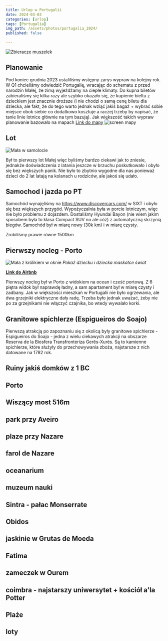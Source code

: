 ```yaml
---
title: Urlop w Portugalii
date: 2024-03-03
categories: [urlop]
tags: [Portugalia]
img_path: /assets/photos/portugalia_2024/
published: false

---
```

<!-- ![Panorama plaży](pano_plaza_porto.jpg) -->
![Zbieracze muszelek](zbieracze_muszelek.jpg)

## Planowanie
Pod koniec grudnia 2023 ustaliliśmy wstępny zarys wypraw na kolejny rok. W Q1 chcieliśmy odwiedzić Portugalię, wracając do schematu z przed narodzin Małej, że zimą wyjeżdżamy na ciepłe klimaty.
Do kupna biletów zabieraliśmy się kilka razy ale szybko okazało się, że kupienie bieltu z dzieckiem jest znacznie droższe (i nie chodzi o samą cenę biletu dla dziecka, ale fakt, że do tego warto jednak wziąć jakiś bagaż + wybrać sobie miejsce obok siebie co dodatkowo kosztuje a raczej trzeby by napisać, że tanie linie lotnice głównie na tym bazują).
Jak większość takich wypraw planowanie bazowało na mapach 
[Link do mapy](https://www.google.com/maps/d/u/0/edit?mid=1-oSRwqXFMSaKfMJmCXztPKuszsrNAu8&usp=sharing) 
![screen mapy](screen_mapa.jpg)


## Lot

![Mała w samolocie](samolot_1.jpg)

Był to pierwszy lot Małej więc byliśmy bardzo ciekawi jak to zniesie, jednakże doświadczenia z latania jeszcze w brzuchu poskutkowało i obyło się bez większych panik. Nie było to zbytnio wygodne dla nas ponieważ dzieci do 2 lat latają na kolanach u rodziców, ale jakoś się udało.

## Samochod i jazda po PT
Samochód wynajęliśmy na https://www.discovercars.com/ w SIXT i obyło się bez większych przygód. Wypożyczalnia była w porcie lotniczym, więc nie było problemu z dojazdem. Dostaliśmy Hyundai Bayon (nie wiem jakim sposobem była to klasa Compact SUV no ale cóż) z automatyczną skrzynią biegów. Samochód był w miarę nowy (30k km) i w miarę czysty.

Zrobiliśmy prawie równe 1500km

## Pierwszy nocleg - Porto

![Mała z królikiem w oknie](krolik_w_oknie.jpg)
*Pokaż dziecku i dziecka maskotce świat*

[**Link do Airbnb**](https://www.airbnb.pl/rooms/23837028?source_impression_id=p3_1710278871_z0OsHHYQCqgh29jY)

Pierwszy nocleg był w Porto z widokiem na ocean i cześć portową.
Z 6 piętra widok był naprawdę ładny, a sam apartament był w miarę czysty i zadbany. 
Jak w większości mieszkań w Portugalii nie było ogrzewania, ale dwa grzejniki elektryczne dały radę. Trzeba było jednak uważać, żeby nie po za grzejnikami nie włączyć czajnika, bo wtedy wywalało korki.


## Granitowe spichlerze (Espigueiros do Soajo)
Pierwszą atrakcją po zapoznaniu się z okolicą były granitowe spichlerze - Espigueiros do Soajo - jedna z wielu ciekawych atrakcji na obszarze Reserva de la Biosfera Transfronteriza Gerês-Xurés. Są to kamienne spichlerze, które służyły do przechowywania zboża, najstarsze z nich datowane na 1782 rok.


## Ruiny jakiś domków z 1 BC

## Porto

## Wiszący most 516m

## park przy Aveiro

## plaze przy Nazare

## farol de Nazare

## oceanarium

## muzeum nauki

## Sintra - pałac Monserrate

## Obidos

## jaskinie w Grutas de Moeda

## Fatima

## zameczek w Ourem

## coimbra - najstarszy uniwersytet + kościół a'la Potter

## Plaże

## loty


<!-- 
![prom](prom_1.jpg)
*...*   -->

<!-- link w md robi się przez:
[link](https.....) 
 -->


